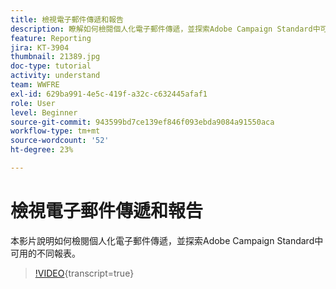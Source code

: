 ```yaml
---
title: 檢視電子郵件傳遞和報告
description: 瞭解如何檢閱個人化電子郵件傳遞，並探索Adobe Campaign Standard中可用的不同報告。
feature: Reporting
jira: KT-3904
thumbnail: 21389.jpg
doc-type: tutorial
activity: understand
team: WWFRE
exl-id: 629ba991-4e5c-419f-a32c-c632445afaf1
role: User
level: Beginner
source-git-commit: 943599bd7ce139ef846f093ebda9084a91550aca
workflow-type: tm+mt
source-wordcount: '52'
ht-degree: 23%

---
```


# 檢視電子郵件傳遞和報告

本影片說明如何檢閱個人化電子郵件傳遞，並探索Adobe Campaign Standard中可用的不同報表。

>[!VIDEO](https://video.tv.adobe.com/v/21389?learn=on){transcript=true}

